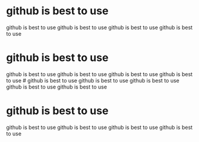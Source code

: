 
# github is best to use
 github is best to use
  github is best to use
   github is best to use
    github is best to use
# github is best to use
 github is best to use
  github is best to use
   github is best to use
    github is best to use
    # github is best to use
 github is best to use
  github is best to use
   github is best to use
    github is best to use
# github is best to use
 github is best to use
  github is best to use
   github is best to use
    github is best to use


